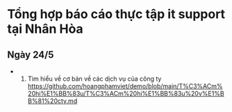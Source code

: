 # Tổng hợp báo cáo thực tập it support tại Nhân Hòa

## Ngày 24/5

- 1. Tìm hiểu về cơ bản về các dịch vụ của công ty
https://github.com/hoangphamviet/demo/blob/main/T%C3%ACm%20hi%E1%BB%83u/T%C3%ACm%20hi%E1%BB%83u%20v%E1%BB%81%20cty.md

